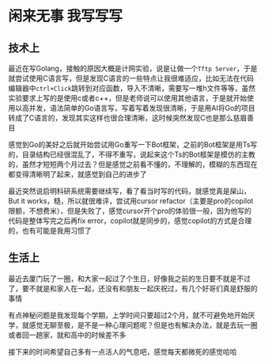 # 闲来无事 我写写写
## 技术上
最近在写Golang，接触的原因大概是计网实验，说是让做一个`Tftp Server`，于是就尝试使用C语言写，但是发现C语言的一些特点让我很难适应，比如无法在代码编辑器中`ctrl+Click`跳转到对应函数，导入不清晰，需要写一堆h文件等等，虽然实验要求上写的是使用c或者c++，但是老师说可以使用其他语言，于是就开始使用以高并发，语法简单的Go语言写，写着写着发现很清晰，于是用AI将Go的项目转成了C语言的，发现其实这样也很合理清晰，这时候突然发现C也是那么慈眉善目
  
感觉到Go的美好之后就开始尝试用Go重写一下Bot框架，之前的Bot框架是用Ts写的，目录结构已经很混乱了，不得不重写，说起来这个Ts的Bot框架是模仿的主教的，虽然才短短两个月过去？但是感觉之前看不懂的，不理解的，模糊的东西现在都变得清晰明了起来，就感觉到自己的进步了
  
最近突然说启明科研系统需要继续写，看了看当时写的代码，就感觉真是屎山，But it works，糙，所以就很难评，尝试用cursor refactor（主要是pro的copilot限额，不想费米），但是失败了，感觉cursor开个pro的体验很一般，因为他写的代码是整体写完之后再fix error，copilot就是同步的，感觉copilot的方式是合理的，也有可能是我用习惯了

## 生活上
最近去厦门玩了一圈，和大家一起过了个生日，好像我之前的生日要不就是不过了，要不就是和家人在一起，还没有和朋友一起庆祝过，有几个好哥们真是舒服的事情
  
有点神秘问题是我发现每个学期，上学时间只要超过2个月，就不可避免地开始厌学，就感觉无聊至极，是不是一种心理问题呢？但是也有解决办法，就是去玩一圈或者回一趟家，就和高中的时候差不多
  
接下来的时间希望自己多有一点活人的气息吧，感觉每天都微死的感觉哈哈